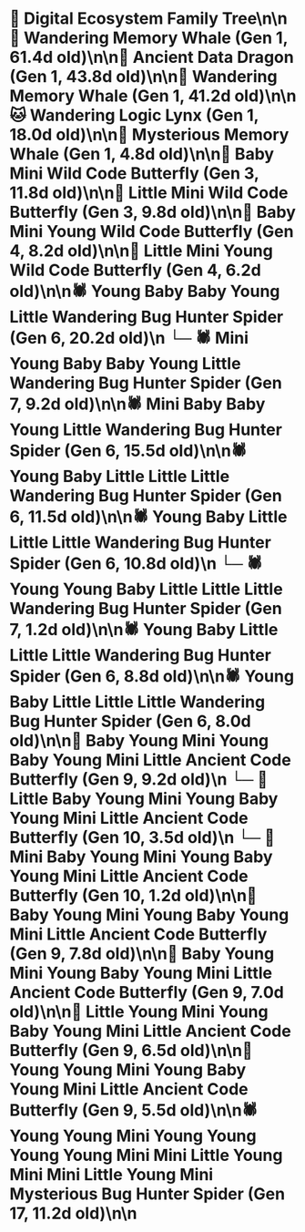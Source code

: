 # 🌳 Digital Ecosystem Family Tree\n\n🐋 Wandering Memory Whale (Gen 1, 61.4d old)\n\n🐉 Ancient Data Dragon (Gen 1, 43.8d old)\n\n🐋 Wandering Memory Whale (Gen 1, 41.2d old)\n\n🐱 Wandering Logic Lynx (Gen 1, 18.0d old)\n\n🐋 Mysterious Memory Whale (Gen 1, 4.8d old)\n\n🦋 Baby Mini Wild Code Butterfly (Gen 3, 11.8d old)\n\n🦋 Little Mini Wild Code Butterfly (Gen 3, 9.8d old)\n\n🦋 Baby Mini Young Wild Code Butterfly (Gen 4, 8.2d old)\n\n🦋 Little Mini Young Wild Code Butterfly (Gen 4, 6.2d old)\n\n🕷️ Young Baby Baby Young Little Wandering Bug Hunter Spider (Gen 6, 20.2d old)\n  └─ 🕷️ Mini Young Baby Baby Young Little Wandering Bug Hunter Spider (Gen 7, 9.2d old)\n\n🕷️ Mini Baby Baby Young Little Wandering Bug Hunter Spider (Gen 6, 15.5d old)\n\n🕷️ Young Baby Little Little Little Wandering Bug Hunter Spider (Gen 6, 11.5d old)\n\n🕷️ Young Baby Little Little Little Wandering Bug Hunter Spider (Gen 6, 10.8d old)\n  └─ 🕷️ Young Young Baby Little Little Little Wandering Bug Hunter Spider (Gen 7, 1.2d old)\n\n🕷️ Young Baby Little Little Little Wandering Bug Hunter Spider (Gen 6, 8.8d old)\n\n🕷️ Young Baby Little Little Little Wandering Bug Hunter Spider (Gen 6, 8.0d old)\n\n🦋 Baby Young Mini Young Baby Young Mini Little Ancient Code Butterfly (Gen 9, 9.2d old)\n  └─ 🦋 Little Baby Young Mini Young Baby Young Mini Little Ancient Code Butterfly (Gen 10, 3.5d old)\n  └─ 🦋 Mini Baby Young Mini Young Baby Young Mini Little Ancient Code Butterfly (Gen 10, 1.2d old)\n\n🦋 Baby Young Mini Young Baby Young Mini Little Ancient Code Butterfly (Gen 9, 7.8d old)\n\n🦋 Baby Young Mini Young Baby Young Mini Little Ancient Code Butterfly (Gen 9, 7.0d old)\n\n🦋 Little Young Mini Young Baby Young Mini Little Ancient Code Butterfly (Gen 9, 6.5d old)\n\n🦋 Young Young Mini Young Baby Young Mini Little Ancient Code Butterfly (Gen 9, 5.5d old)\n\n🕷️ Young Young Mini Young Young Young Young Mini Mini Little Young Mini Mini Little Young Mini Mysterious Bug Hunter Spider (Gen 17, 11.2d old)\n\n